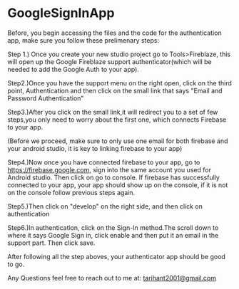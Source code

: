# GoogleSignInApp

Before, you begin accessing the files and the code for the authentication app, make sure you follow these prelimenary steps:



Step 1.) Once you create your new studio project go to Tools>Fireblaze, this will open up the Google Fireblaze support authenticator(which will be needed to add the Google Auth to your app).

Step2.)Once you have the support menu on the right open, click on the third point, Authentication and then click on the small link that says "Email and Password Authentication"

Step3.)After you click on the small link,it will redirect you to a set of few steps,you only need to worry about the first one, which connects Firebase to your app.

(Before we proceed, make sure to only use one email for both firebase and your android studio, it is key to linking firebase to your app)

Step4.)Now once you have connected firebase to your app, go to https://firebase.google.com, sign into the same account you used for Android studio. Then click on go to console. If firebase has successfully connected to your app, your app should show up on the console, if it is not on the console follow previous steps again.

Step5.)Then click on "develop" on the right side, and then click on authentication

Step6.)In authentication, click on the Sign-In method.The scroll down to where it says Google Sign in, click enable and then put it an email in the support part. Then click save.


After following all the step aboves, your authenticator app should be good to go.

Any Questions feel free to reach out to me at: tarihant2001@gmail.com




